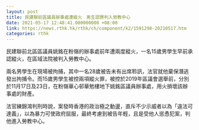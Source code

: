 ```yaml
---
layout: post
title: 民建聯前區議員辦事處遭縱火　男生認罪判入勞教中心
date: 2021-05-17 12:48:41.000000000 +08:00
link: https://news.rthk.hk/rthk/ch/component/k2/1591298-20210517.htm
categories: rthk
---
```


民建聯前北區區議員姚銘在粉嶺的辦事處前年遭兩度縱火，一名15歲男學生早前承認縱火，在區域法院被判入勞教中心。

兩名男學生在現場被拘捕，其中一名28歲被告未有出席聆訊，法官就他棄保潛逃發出拘捕令。而15歲男學生被控兩項縱火罪，被控於2019年區議會選舉前，分別於11月17日及23日，在粉嶺華心邨華勉樓地下姚銘區議員辦事處，用火損壞該辦事處的財產。

法官練錦鴻判刑時說，案發時香港的政治極之動盪，直斥不少示威者以為「違法可達義」，以為暴力可使政府屈服，最終考慮到被告年輕，且是受他人慫恿犯案，判他進入勞教中心。
